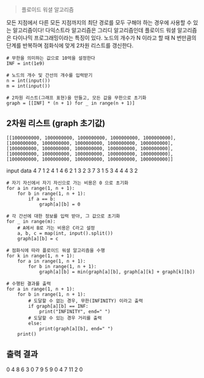

> 플로이드 워셜 알고리즘

모든 지점에서 다른 모든 지점까지의 최단 경로를 모두 구해야 하는 경우에 사용할 수 있는 알고리즘이다!
다익스트라 알고리즘은 그리디 알고리즘인데 플로이드 워셜 알고리즘은 다이나믹 프로그래밍이라는 특징이 있다.
노드의 개수가 N 이라고 할 때 N 번만큼의 단계를 반복하며 점화식에 맞게 2차원 리스트를 갱신한다.


```
# 무한을 의미하는 값으로 10억을 설정한다
INF = int(1e9)

# 노드의 개수 및 간선의 개수를 입력받기
n = int(input())
m = int(input())

# 2차원 리스트(그래프 표현)을 만들고, 모든 값을 무한으로 초기화
graph = [[INF] * (n + 1) for _ in range(n + 1)]
```

## 2차원 리스트 (graph 초기값)
```
[[1000000000, 1000000000, 1000000000, 1000000000, 1000000000], [1000000000, 1000000000, 1000000000, 1000000000, 1000000000], [1000000000, 1000000000, 1000000000, 1000000000, 1000000000], [1000000000, 1000000000, 1000000000, 1000000000, 1000000000], [1000000000, 1000000000, 1000000000, 1000000000, 1000000000]]
```

input data
4
7
1 2 4
1 4 6
2 1 3
2 3 7
3 1 5
3 4 4
4 3 2

```
# 자기 자신에서 자기 자신으로 가는 비용은 0 으로 초기화
for a in range(1, n + 1):
    for b in range(1, n + 1):
        if a == b:
            graph[a][b] = 0

# 각 간선에 대한 정보를 입력 받아, 그 값으로 초기화
for _ in range(m):
    # A에서 B로 가는 비용은 C라고 설정
    a, b, c = map(int, input().split())
    graph[a][b] = c

# 점화식에 따라 플로이드 워셜 알고리즘을 수행
for k in range(1, n + 1):
    for a in range(1, n + 1):
        for b in range(1, n + 1):
            graph[a][b] = min(graph[a][b], graph[a][k] + graph[k][b])

# 수행된 결과를 출력
for a in range(1, n + 1):
    for b in range(1, n + 1):
        # 도달할 수 없는 경우, 무한(INFINITY) 이라고 출력
        if graph[a][b] == INF:
            print("INFINITY", end=" ")
        # 도달할 수 있는 경우 거리를 출력
        else:
            print(graph[a][b], end=" ")
    print()
```


## 출력 결과

0 4 8 6 
3 0 7 9 
5 9 0 4 
7 11 2 0 
